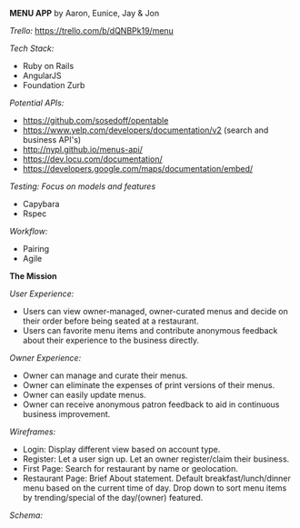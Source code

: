 <b>MENU APP</b>
by Aaron, Eunice, Jay & Jon

*Trello:* https://trello.com/b/dQNBPk19/menu

*Tech Stack:* 
- Ruby on Rails
- AngularJS
- Foundation Zurb

*Potential APIs:*
- https://github.com/sosedoff/opentable
- https://www.yelp.com/developers/documentation/v2 (search and business API's) 
- http://nypl.github.io/menus-api/
- https://dev.locu.com/documentation/
- https://developers.google.com/maps/documentation/embed/

*Testing: Focus on models and features*
- Capybara 
- Rspec 

*Workflow:* 
- Pairing 
- Agile

<b>The Mission</b>

*User Experience:*
- Users can view owner-managed, owner-curated menus and decide on their order before being seated at a restaurant.
- Users can favorite menu items and contribute anonymous feedback about their experience to the business directly.

*Owner Experience:*
- Owner can manage and curate their menus.
- Owner can eliminate the expenses of print versions of their menus.
- Owner can easily update menus.
- Owner can receive anonymous patron feedback to aid in continuous business improvement.

*Wireframes:*
- Login: Display different view based on account type.
- Register: 
  Let a user sign up.
  Let an owner register/claim their business.
- First Page: Search for restaurant by name or geolocation. 
- Restaurant Page:
  Brief About statement.
  Default breakfast/lunch/dinner menu based on the current time of day.
  Drop down to sort menu items by trending/special of the day/(owner) featured.

*Schema:*
<img>

